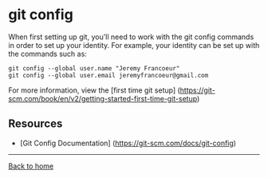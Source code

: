 # **git config**
When first setting up git, you'll need to work with the git config commands in order to set up your identity.
For example, your identity can be set up with the commands such as:
```
git config --global user.name "Jeremy Francoeur"
git config --global user.email jeremyfrancoeur@gmail.com
```
For more information, view the [first time git setup] (https://git-scm.com/book/en/v2/getting-started-first-time-git-setup)
## Resources

- [Git Config Documentation] (https://git-scm.com/docs/git-config)

---

[Back to home](../README.md) 
